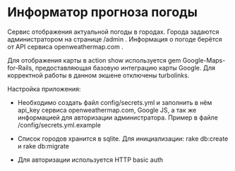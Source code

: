 # Информатор прогноза погоды

Сервис отображения актуальной погоды в городах. Города задаются администратором на странице /admin .
Информация о погоде берётся от API сервиса openweathermap.com .

Для отображения карты в action show используется gem Google-Maps-for-Rails, предоставляющая базовую интеграцию карты Google. Для корректной работы в данном экшене отключены turbolinks.

Настройка приложения:

* Необходимо создать файл config/secrets.yml и заполнить в нём api_key сервиса openweathermap.com, Google JS, а так же информацией для авторизации администратора. Пример в файле /config/secrets.yml.example

* Список городов хранится в sqlite. Для инициализации: rake db:create и rake db:migrate
* Для авторизации используется HTTP basic auth
